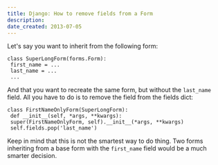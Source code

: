 ```yaml
---
title: Django: How to remove fields from a Form
description: 
date_created: 2013-07-05
---
```


Let's say you want to inherit from the following form:

```
class SuperLongForm(forms.Form):
 first_name = ...
 last_name = ...
 ...

```

And that you want to recreate the same form, but without the `last_name` field. All you have to do is to remove the field from the fields dict:

```
class FirstNameOnlyForm(SuperLongForm):
 def __init__(self, *args, **kwargs):
 super(FirstNameOnlyForm, self).__init__(*args, **kwargs)
 self.fields.pop('last_name')

```

Keep in mind that this is not the smartest way to do thing. Two forms inheriting from a base form with the `first_name` field would be a much smarter decision.

